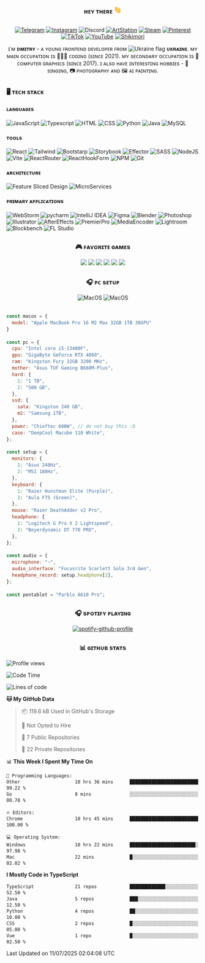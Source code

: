 <h3 align="center">
ʜᴇʏ ᴛʜᴇʀᴇ
<img src="https://raw.githubusercontent.com/danielcshn/danielcshn/master/icons/wave.gif" width="20" height="20">
</h3>

##

<p align="center">
 <a href="https://m0netka.t.me"><img src="https://img.shields.io/badge/Telegram-0088CC.svg?logo=telegram&logoColor=white" alt="Telegram"/></a>
 <a href="https://instagram.com/m0netka"><img src="https://img.shields.io/badge/Instagram-f14d36.svg?logo=Instagram&logoColor=white" alt="Instagram"/></a>
 <img src="https://img.shields.io/badge/@m0netka-5865F2.svg?logo=discord&logoColor=white" alt="Discord"/>
 <a href="https://artstation.com/m0netka"><img src="https://img.shields.io/badge/ArtStation-13AFF0.svg?logo=artstation&logoColor=white" alt="ArtStation"/></a>
 <a href="https://steamcommunity.com/id/m0netka/"><img src="https://img.shields.io/badge/Steam-1C5F8A.svg?logo=steam&logoColor=white" alt="Steam"/></a>
 <a href="https://pinterest.com/m0netka/"><img src="https://img.shields.io/badge/Pinterest-%23E60023.svg?logo=Pinterest&logoColor=white" alt="Pinterest"/></a>
 <a href="https://tiktok.com/m0netka"><img src="https://img.shields.io/badge/TikTok-000000.svg?logo=tiktok&logoColor=white" alt="TikTok"/></a>
 <a href="https://www.youtube.com/@M0NeTKa"><img src="https://img.shields.io/badge/YouTube-FF0000.svg?logo=youtube&logoColor=white" alt="YouTube"/></a>
 <a href="https://www.tiktok.com/@m0netkaa"><img src="https://img.shields.io/badge/Shikimori-1A68B2.svg?logo=shikimori&logoColor=white" alt="Shikimori"/></a>
</p>

<p align="center">
 ɪ᾽ᴍ <b>ᴅᴍɪᴛʀʏ</b> - ᴀ ʏᴏᴜɴɢ ꜰʀᴏɴᴛᴇɴᴅ ᴅᴇᴠᴇʟᴏᴘᴇʀ ꜰʀᴏᴍ <img src="https://cdn-icons-png.flaticon.com/512/330/330540.png" alt="Ukraine flag" width="14"/> <b>ᴜᴋʀᴀɪɴᴇ</b>. ᴍʏ ᴍᴀɪɴ ᴏᴄᴄᴜᴘᴀᴛɪᴏɴ ɪѕ 👨🏻‍💻 ᴄᴏᴅɪɴɢ (ѕɪɴᴄᴇ 2021). ᴍʏ ѕᴇᴄᴏɴᴅᴀʀʏ ᴏᴄᴄᴜᴘᴀᴛɪᴏɴ ɪѕ 🎨 ᴄᴏᴍᴘᴜᴛᴇʀ ɢʀᴀᴘʜɪᴄѕ (ѕɪɴᴄᴇ 2017). ɪ ᴀʟѕᴏ ʜᴀᴠᴇ ɪɴᴛᴇʀᴇѕᴛɪɴɢ ʜᴏʙʙɪᴇѕ - 🎵 ѕɪɴɢɪɴɢ, 📷 ᴘʜᴏᴛᴏɢʀᴀᴘʜʏ ᴀɴᴅ 🖼️ ᴀɪ ᴘᴀɪɴᴛɪɴɢ.
</p>

## 

<div align="start">
 <h3>🖥️ ᴛᴇᴄʜ ѕᴛᴀᴄᴋ</h3>
 
 <h4>ʟᴀɴɢᴜᴀɢᴇѕ</h4>
 <img src="https://img.shields.io/badge/JavaScript-F7DF1E?logo=javascript&logoColor=000000&style=for-the-badge" alt="JavaScript"/>
 <img src="https://img.shields.io/badge/TypeScript-3178C6?logo=typescript&logoColor=ffffff&style=for-the-badge" alt="Typescript"/>
 <img src="https://img.shields.io/badge/HTML-E34F26?logo=html5&logoColor=ffffff&style=for-the-badge" alt="HTML"/>
 <img src="https://img.shields.io/badge/CSS-1572B6?logo=css3&logoColor=ffffff&style=for-the-badge" alt="CSS"/>
 <img src="https://img.shields.io/badge/Python-3776AB?logo=python&logoColor=ffffff&style=for-the-badge" alt="Python"/>
 <img src="https://img.shields.io/badge/Java-ED8B00?logo=openjdk&logoColor=ffffff&style=for-the-badge" alt="Java"/>
 <img src="https://img.shields.io/badge/MySQL-2B5D80?logo=mysql&logoColor=ffffff&style=for-the-badge" alt="MySQL"/>
 
 <h4>ᴛᴏᴏʟѕ</h4>
 <img src="https://img.shields.io/badge/React-20232a?logo=react&logoColor=61DAFB&style=for-the-badge" alt="React"/>
 <img src="https://img.shields.io/badge/Tailwind-1E293B?logo=tailwindcss&logoColor=38BDF8&style=for-the-badge" alt="Tailwind"/>
 <img src="https://img.shields.io/badge/Bootstrap-212529?logo=bootstrap&logoColor=9461fb&style=for-the-badge" alt="Bootstarp"/>
 <img src="https://img.shields.io/badge/Storybook-FE4685?logo=storybook&logoColor=ffffff&style=for-the-badge" alt="Storybook"/>
 <img src="https://img.shields.io/badge/Effector-AF3A01?logo=effector&logoColor=AF3A01&style=for-the-badge" alt="Effector"/>
 <img src="https://img.shields.io/badge/SASS-C69?logo=sass&logoColor=ffffff&style=for-the-badge" alt="SASS"/>
 <img src="https://img.shields.io/badge/NodeJS-3E863D?logo=node.js&logoColor=ffffff&style=for-the-badge" alt="NodeJS"/>
 <img src="https://img.shields.io/badge/Vite-646CFF?logo=vite&logoColor=ffffff&style=for-the-badge" alt="Vite"/>
 <img src="https://img.shields.io/badge/React%20Router-f44250?logo=reactrouter&logoColor=ffffff&style=for-the-badge" alt="ReactRouter"/>
 <img src="https://img.shields.io/badge/React%20Hook%20Form-EC5990?logo=reacthookform&logoColor=ffffff&style=for-the-badge" alt="ReactHookForm"/>
 <img src="https://img.shields.io/badge/NPM-231F20?logo=npm&logoColor=CB3837&style=for-the-badge" alt="NPM"/>
 <img src="https://img.shields.io/badge/Git-F05032?logo=git&logoColor=ffffff&style=for-the-badge" alt="Git"/>

 <h4>ᴀʀᴄʜɪᴛᴇᴄᴛᴜʀᴇ</h4>
 <img src="https://img.shields.io/badge/Feature%20Sliced%20Design-0070f4?style=for-the-badge" alt="Feature Sliced Design"/>
 <img src="https://img.shields.io/badge/MicroServices-eb403f?style=for-the-badge" alt="MicroServices"/>
 
 <h4>ᴘʀɪᴍᴀʀʏ ᴀᴘᴘʟɪᴄᴀᴛɪᴏɴѕ</h4>
 <img src="https://img.shields.io/badge/WebStorm-000000?logo=webstorm&logoColor=00C4F4&style=for-the-badge" alt="WebStorm"/>
 <img src="https://img.shields.io/badge/PyCharm-000000?logo=pycharm&logoColor=BEE647&style=for-the-badge" alt="pycharm"/>
 <img src="https://img.shields.io/badge/IntelliJ%20IDEA-000000?logo=intellijidea&logoColor=FD593E&style=for-the-badge" alt="IntelliJ IDEA"/>
 <img src="https://img.shields.io/badge/Figma-132022?logo=figma&logoColor=0D99FF&style=for-the-badge" alt="Figma"/>
 <img src="https://img.shields.io/badge/Blender-2d1a0d?logo=blender&logoColor=FF6900&style=for-the-badge" alt="Blender"/>
 <img src="https://img.shields.io/badge/Photoshop-011E36?style=for-the-badge" alt="Photoshop"/>
 <img src="https://img.shields.io/badge/Illustrator-330000?style=for-the-badge" alt="Illustrator"/>
 <img src="https://img.shields.io/badge/After%20Effects-00005B?style=for-the-badge" alt="AfterEffects"/>
 <img src="https://img.shields.io/badge/Premier%20Pro-00005B?style=for-the-badge" alt="PremierPro"/>
 <img src="https://img.shields.io/badge/Media%20Encoder-00005B?style=for-the-badge" alt="MediaEncoder"/>
 <img src="https://img.shields.io/badge/Lightroom-011E36?style=for-the-badge" alt="Lightroom"/>
 <img src="https://img.shields.io/badge/Blockbench-17191D?logo=blockbench&logoColor=1990D6&style=for-the-badge" alt="Blockbench"/>
 <img src="https://img.shields.io/badge/FL%20Studio-16182C?style=for-the-badge" alt="FL Studio"/>
</div>

##

<div align="center">
 <h3>🎮 ꜰᴀᴠᴏʀɪᴛᴇ ɢᴀᴍᴇѕ</h3>
 <a href="https://www.minecraft.net"><img src="https://cdn2.iconfinder.com/data/icons/popular-games-1/50/minecraft_squircle-512.png" width="40"/></a>
 <a href="https://store.steampowered.com/app/730"><img src="https://cdn2.iconfinder.com/data/icons/popular-games-1/50/counterstrike_squircle-512.png" width="40"/></a>
 <a href="https://www.fortnite.com"><img src="https://cdn2.iconfinder.com/data/icons/popular-games-1/50/fortnite_squircle-512.png" width="40"/></a>
 <a href="https://www.rockstargames.com/gta-v"><img src="https://media-rockstargames-com.akamaized.net/mfe6/prod/__common/img/4d580d34037dd454c9fa2bd4c02e5d7a.svg" width="40"/></a>
 <a href="https://store.steampowered.com/app/1293830"><img src="https://cdn.akamai.steamstatic.com/steamcommunity/public/images/apps/1293830/7c993f9089d54fe2767efec47b75a7009cdd632e.jpg" width="40"/></a>
 <a href="https://store.steampowered.com/app/1551360"><img src="https://cdn.fastly.steamstatic.com/steamcommunity/public/images/apps/1551360/6c1d20c62c4613263548323052c62cece488876b.jpg" width="40"/></a>
</div>

##

<div align="center">
 <h3>🎧 ᴘᴄ ѕᴇᴛᴜᴘ</h3>
 <img src="https://img.shields.io/badge/MacOS-000000?style=flat&label=OS&labelColor=ffffff&logo=apple&logoColor=000000" alt="MacOS"/>
 <img src="https://img.shields.io/badge/Windows-047AC4?style=flat&label=OS&labelColor=ffffff&logo=windows&logoColor=047AC4" alt="MacOS"/>
</div>

<br/>

```javascript
const macos = {
  model: "Apple MacBook Pro 16 M2 Max 32GB 1TB 38GPU"
}

const pc = {
  cpu: "Intel core i5-13400F",
  gpu: "GigaByte GeForce RTX 4060",
  ram: "Kingston Fury 32GB 3200 MHz",
  mother: "Asus TUF Gaming B660M-Plus",
  hard: {
    1: "1 TB",
    2: "500 GB",
  },
  ssd: {
    sata: "Kingston 240 GB",
    m2: "Samsung 1TB",
  },
  power: "Chieftec 600W", // do not buy this :D
  case: "DeepCool Macube 110 White",
};

const setup = {
  monitors: {
    1: "Asus 240Hz",
    2: "MSI 180Hz",
  },
  keyboard: {
    1: "Razer Hunstman Elite (Purple)",
    2: "Aula F75 (Green)",
  },
  mouse: "Razer DeathAdder v2 Pro",
  headphone: {
    1: "Logitech G Pro X 2 Lightspeed",
    2: "Beyerdynamic DT 770 PRO",
  },
};

const audio = {
  microphone: "~",
  audio_interface: "Focusrite Scarlett Solo 3rd Gen",
  headphone_record: setup.headphone[2],
};

const pentablet = "Parblo A610 Pro";
```

##

<div align="center">
 <h3>🎧 ѕᴘᴏᴛɪꜰʏ ᴘʟᴀʏɪɴɢ</h3>
 <a href="https://spotify-github-profile.kittinanx.com/api/view?uid=2icodfechvl9zg7076ulr81f6&redirect=true"><img src="https://spotify-github-profile.kittinanx.com/api/view?uid=2icodfechvl9zg7076ulr81f6&cover_image=true&theme=natemoo-re&show_offline=false&background_color=121212&interchange=false&bar_color=53b14f&bar_color_cover=true" alt="spotify-github-profile"/></a>
</div>

##

<div align="center">
 <h3>📊 ɢɪᴛʜᴜʙ ѕᴛᴀᴛѕ</h3>
</div>
  
<!-- ![](https://github.com/m0netka/github-stats/blob/master/generated/overview.svg#gh-dark-mode-only)
![](https://github.com/m0netka/github-stats/blob/master/generated/languages.svg#gh-dark-mode-only) -->

<img src="https://komarev.com/ghpvc/?username=m0netka&color=blue&label=Profile+View" alt="Profile views"/>

<!--START_SECTION:waka-->
![Code Time](http://img.shields.io/badge/Code%20Time-3%2C590%20hrs%2056%20mins-blue)

![Lines of code](https://img.shields.io/badge/From%20Hello%20World%20I%27ve%20Written-1.2%20million%20lines%20of%20code-blue)

**🐱 My GitHub Data** 

> 📦 119.6 kB Used in GitHub's Storage 
 > 
> 🚫 Not Opted to Hire
 > 
> 📜 7 Public Repositories 
 > 
> 🔑 22 Private Repositories 
 > 
📊 **This Week I Spent My Time On** 

```text
💬 Programming Languages: 
Other                    18 hrs 36 mins      █████████████████████████   99.22 % 
Go                       8 mins              ░░░░░░░░░░░░░░░░░░░░░░░░░   00.78 % 

🔥 Editors: 
Chrome                   18 hrs 45 mins      █████████████████████████   100.00 % 

💻 Operating System: 
Windows                  18 hrs 22 mins      ████████████████████████░   97.98 % 
Mac                      22 mins             █░░░░░░░░░░░░░░░░░░░░░░░░   02.02 % 
```

**I Mostly Code in TypeScript** 

```text
TypeScript               21 repos            █████████████░░░░░░░░░░░░   52.50 % 
Java                     5 repos             ███░░░░░░░░░░░░░░░░░░░░░░   12.50 % 
Python                   4 repos             ██░░░░░░░░░░░░░░░░░░░░░░░   10.00 % 
CSS                      2 repos             █░░░░░░░░░░░░░░░░░░░░░░░░   05.00 % 
Vue                      1 repo              █░░░░░░░░░░░░░░░░░░░░░░░░   02.50 % 
```




 Last Updated on 11/07/2025 02:04:08 UTC
<!--END_SECTION:waka-->
